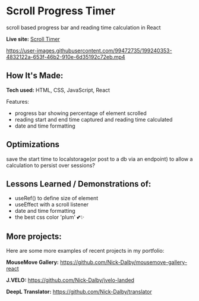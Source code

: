 # Scroll Progress Timer

scroll based progress bar and reading time calculation in React


**Live site:** [Scroll Timer](https://astonishing-blancmange-a5751f.netlify.app/)

https://user-images.githubusercontent.com/99472735/199240353-4832122a-653f-46b2-910e-6d35192c72eb.mp4

## How It's Made:

**Tech used:** HTML, CSS, JavaScript, React

Features:

- progress bar showing percentage of element scrolled
- reading start and end time captured and reading time calculated
- date and time formatting

## Optimizations

save the start time to localstorage(or post to a db via an endpoint) to allow a calculation to persist over sessions? 

## Lessons Learned / Demonstrations of:

- useRef() to define size of element
- useEffect with a scroll listener
- date and time formatting
- the best css color 'plum' 💕✨

## More projects:

Here are some more examples of recent projects in my portfolio:

**MouseMove Gallery:** https://github.com/Nick-Dalby/mousemove-gallery-react

**J.VELO:** https://github.com/Nick-Dalby/jvelo-landed

**DeepL Translator:** https://github.com/Nick-Dalby/translator
